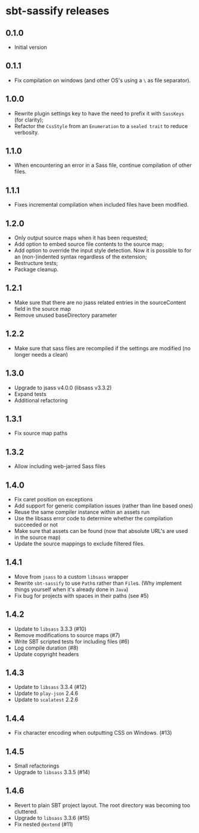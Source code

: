 # sbt-sassify releases

## 0.1.0
- Initial version

## 0.1.1
- Fix compilation on windows (and other OS's using a ` \ ` as file separator).

## 1.0.0
- Rewrite plugin settings key to have the need to prefix it with `SassKeys` (for clarity);
- Refactor the `CssStyle` from an `Enumeration` to a `sealed trait` to reduce verbosity.

## 1.1.0
- When encountering an error in a Sass file, continue compilation of other files.

## 1.1.1
- Fixes incremental compilation when included files have been modified.

## 1.2.0
- Only output source maps when it has been requested;
- Add option to embed source file contents to the source map;
- Add option to override the input style detection. Now it is possible to for an (non-)indented syntax regardless of the
 extension;
- Restructure tests;
- Package cleanup.

## 1.2.1
- Make sure that there are no jsass related entries in the sourceContent field in the source map
- Remove unused baseDirectory parameter

## 1.2.2
- Make sure that sass files are recompiled if the settings are modified (no longer needs a clean)

## 1.3.0
- Upgrade to jsass v4.0.0 (libsass v3.3.2)
- Expand tests
- Additional refactoring

## 1.3.1
- Fix source map paths

## 1.3.2
- Allow including web-jarred Sass files

## 1.4.0
- Fix caret position on exceptions
- Add support for generic compilation issues (rather than line based ones)
- Reuse the same compiler instance within an assets run
- Use the libsass error code to determine whether the compilation succeeded or not
- Make sure that assets can be found (now that absolute URL's are used in the source map)
- Update the source mappings to exclude filtered files.

## 1.4.1
- Move from `jsass` to a custom `libsass` wrapper
- Rewrite `sbt-sassify` to use `Path`s rather than `File`s. (Why implement things yourself when it's already done in `Java`)
- Fix bug for projects with spaces in their paths (see #5)

## 1.4.2
- Update to `libsass` 3.3.3 (#10)
- Remove modifications to source maps (#7)
- Write SBT scripted tests for including files (#6)
- Log compile duration (#8)
- Update copyright headers

## 1.4.3
- Update to `libsass` 3.3.4 (#12)
- Update to `play-json` 2.4.6
- Update to `scalatest` 2.2.6

## 1.4.4
- Fix character encoding when outputting CSS on Windows. (#13)

## 1.4.5
- Small refactorings
- Upgrade to `libsass` 3.3.5 (#14)

## 1.4.6
- Revert to plain SBT project layout. The root directory was becoming too cluttered.
- Upgrade to `libsass` 3.3.6 (#15)
- Fix nested `@extend` (#11)
